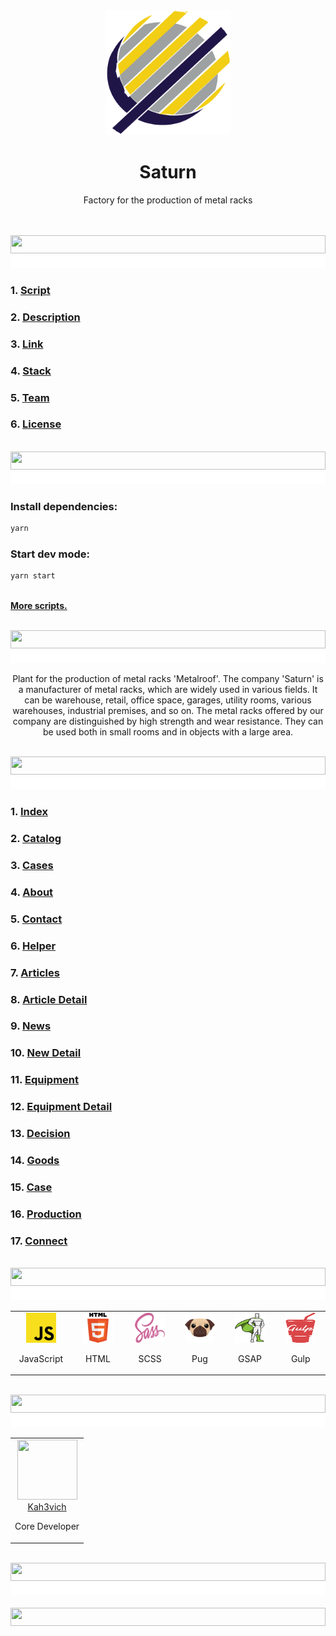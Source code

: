 <div align="center"><img width="200" height="200" src="https://raw.githubusercontent.com/kah3vich/Saturn/main/src/img/favicon/favicon.png"><br /><h1>Saturn</h1><p>Factory for the production of metal racks</p><br /></div><div align="center"><br /><img src="https://raw.githubusercontent.com/kah3vich/readme-project-base/main/assets/svg/tableOfContents.svg" alt="" width="100%" height="29px"><br /><img src="https://raw.githubusercontent.com/kah3vich/readme-project-base/main/assets/gif/line.gif" alt="" width="100%" height="20px"><br /></div>

### 1. <a href="#script">Script</a>

### 2. <a href="#description">Description</a>

### 3. <a href="#link">Link</a>

### 4. <a href="#stack">Stack</a>

### 5. <a href="#team">Team</a>

### 6. <a href="#license">License</a>

<div align="center" id="script"><br /><img src="https://raw.githubusercontent.com/kah3vich/readme-project-base/main/assets/svg/script.svg" alt="" width="100%" height="29px"><br /><img src="https://raw.githubusercontent.com/kah3vich/readme-project-base/main/assets/gif/line.gif" alt="" width="100%" height="20px"><br /></div>

### Install dependencies: 

```bash
yarn
```

### Start dev mode:

```bash
yarn start
```

<br /><a href="https://github.com/kah3vich/Gulp-RS/blob/set/readme.md#script" target="_blank"><b>More scripts.</b></a><br /><div align="center" id="description"><br /><img src="https://raw.githubusercontent.com/kah3vich/readme-project-base/main/assets/svg/description.svg" alt="" width="100%" height="29px"><br /><img src="https://raw.githubusercontent.com/kah3vich/readme-project-base/main/assets/gif/line.gif" alt="" width="100%" height="20px"><br /></div><div align="center"><p>Plant for the production of metal racks 'Metalroof'. The company 'Saturn' is a manufacturer of metal racks, which are widely used in various fields. It can be warehouse, retail, office space, garages, utility rooms, various warehouses, industrial premises, and so on. The metal racks offered by our company are distinguished by high strength and wear resistance. They can be used both in small rooms and in objects with a large area.</p></div><div align="center" id="link"><br /><img src="https://raw.githubusercontent.com/kah3vich/readme-project-base/main/assets/svg/link.svg" alt="" width="100%" height="29px"><br /><img src="https://raw.githubusercontent.com/kah3vich/readme-project-base/main/assets/gif/line.gif" alt="" width="100%" height="20px"><br /></div>

### 1. <a href="https://kah3vich.github.io/Saturn/public/index.html">Index</a>

### 2. <a href="https://kah3vich.github.io/Saturn/public/catalog.html">Catalog</a>

### 3. <a href="https://kah3vich.github.io/Saturn/public/cases.html">Cases</a>

### 4. <a href="https://kah3vich.github.io/Saturn/public/about.html">About</a>

### 5. <a href="https://kah3vich.github.io/Saturn/public/contact.html">Contact</a>

### 6. <a href="https://kah3vich.github.io/Saturn/public/helper.html">Helper</a>

### 7. <a href="https://kah3vich.github.io/Saturn/public/articles.html">Articles</a>

### 8. <a href="https://kah3vich.github.io/Saturn/public/article.html">Article Detail</a>

### 9. <a href="https://kah3vich.github.io/Saturn/public/news.html">News</a>

### 10. <a href="https://kah3vich.github.io/Saturn/public/new.html">New Detail</a>

### 11. <a href="https://kah3vich.github.io/Saturn/public/equipment.html">Equipment</a>

### 12. <a href="https://kah3vich.github.io/Saturn/public/add.html">Equipment Detail</a>

### 13. <a href="https://kah3vich.github.io/Saturn/public/decision.html">Decision</a>

### 14. <a href="https://kah3vich.github.io/Saturn/public/goods.html">Goods</a>

### 15. <a href="https://kah3vich.github.io/Saturn/public/case.html">Case</a>

### 16. <a href="https://kah3vich.github.io/Saturn/public/production.html">Production</a>

### 17. <a href="https://kah3vich.github.io/Saturn/public/connect.html">Connect</a>

<div align="center" id="stack"><br /><img src="https://raw.githubusercontent.com/kah3vich/readme-project-base/main/assets/svg/stack.svg" alt="" width="100%" height="29px"><br /><img src="https://raw.githubusercontent.com/kah3vich/readme-project-base/main/assets/gif/line.gif" alt="" width="100%" height="20px"><br /></div><table align="center"><tr><td align="center" width="96"><a href="#"><img src="https://raw.githubusercontent.com/kah3vich/kah3vich/main/assets/icon/javascript.svg" width="48" height="48" alt="JavaScript" /></a><br /><p>JavaScript</p></td>
<td align="center" width="96"><a href="#"><img src="https://raw.githubusercontent.com/kah3vich/kah3vich/main/assets/icon/html5.svg" width="48" height="48" alt="HTML" /></a><br /><p>HTML</p></td>
<td align="center" width="96"><a href="#"><img src="https://raw.githubusercontent.com/kah3vich/kah3vich/main/assets/icon/scss.svg" width="48" height="48" alt="SCSS" /></a><br /><p>SCSS</p></td>
<td align="center" width="96"><a href="#"><img src="https://raw.githubusercontent.com/kah3vich/kah3vich/main/assets/icon/pug.svg" width="48" height="48" alt="Pug" /></a><br /><p>Pug</p></td>
<td align="center" width="96"><a href="#"><img src="https://raw.githubusercontent.com/kah3vich/kah3vich/main/assets/icon/gsap.svg" width="48" height="48" alt="GSAP" /></a><br /><p>GSAP</p></td>
<td align="center" width="96"><a href="#"><img src="https://raw.githubusercontent.com/kah3vich/kah3vich/main/assets/icon/gulp.svg" width="48" height="48" alt="Gulp" /></a><br /><p>Gulp</p></td>
</tr></table>

<div align="center" id="team"><br /><img src="https://raw.githubusercontent.com/kah3vich/readme-project-base/main/assets/svg/team.svg" alt="" width="100%" height="29px"><br /><img src="https://raw.githubusercontent.com/kah3vich/readme-project-base/main/assets/gif/line.gif" alt="" width="100%" height="20px"><br /></div><table align="center"><tr><td align="center" valign="top"><img width="96" height="96" src="https://github.com/kah3vich.png?s=96"><br /><a href="https://github.com/kah3vich">Kah3vich</a><p>Core Developer</p></td>
</tr></table><div align="center" id="license"><br /><img src="https://raw.githubusercontent.com/kah3vich/readme-project-base/main/assets/svg/license.svg" alt="" width="100%" height="29px"><br /><img src="https://raw.githubusercontent.com/kah3vich/readme-project-base/main/assets/gif/line.gif" alt="" width="100%" height="20px"><br /></div><a href="https://github.com/kah3vich/readme-project-base/blob/main/LICENSE"><br /><img src="https://raw.githubusercontent.com/kah3vich/readme-project-base/main/assets/svg/licenseContent.svg" alt="" width="100%" height="29px"><br /></a>

<!-- ! by kah3vich -->